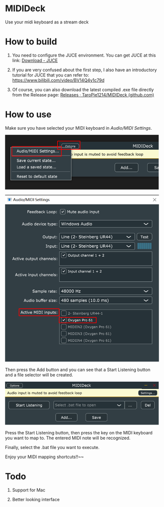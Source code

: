 # MIDIDeck

Use your midi keyboard as a stream deck

# How to build

1. You need to configure the JUCE environment. You can get JUCE at this link: [Download - JUCE](https://juce.com/download/)

2. If you are very confused about the first step, I also have an introductory tutorial for JUCE that you can refer to: https://www.bilibili.com/video/BV14Q4y1c79d

3. Of course, you can also download the latest compiled .exe file directly from the Release page: [Releases · TaroPie1214/MIDIDeck (github.com)](https://github.com/TaroPie1214/MIDIDeck/releases)

# How to use

Make sure you have selected your MIDI keyboard in *Audio/MIDI Settings*.

![](pics/Settings.png)

![](pics/MIDIInputs.png)

Then press the Add button and you can see that a Start Listening button and a file selector will be created.

![](pics/Interface.png)

Press the Start Listening button, then press the key on the MIDI keyboard you want to map to. The entered MIDI note will be recognized.

Finally, select the .bat file you want to execute.

Enjoy your MIDI mapping shortcuts!!~~

# Todo

1. Support for Mac

2. Better looking interface
